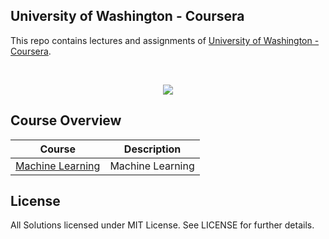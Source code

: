 University of Washington - Coursera
---

This repo contains lectures and assignments of [University of Washington - Coursera](https://www.coursera.org/uw).

<br/>
<p align="center">
  <img src="http://uwcne.net/images/uw-icon-20x20.gif">
</p>

## Course Overview

| Course | Description |
|--------------------------------------------------------------------------------------------------------------|-------------------------------------------------------------------------------------------------------------------------------------------------------------------|
| [Machine Learning](https://github.com/time2036/coursera-university-of-washington/tree/master/machine_learning) | Machine Learning |

## License

All Solutions licensed under MIT License. See LICENSE for further details.
